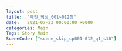 ```yaml
---
layout: post
title:  "메인_회상_001~012장"
date:   2021-07-23 00:00:00 +0000
categories: Main
Tags: Story Main
SceneCode: ["scene_skip_cp001-012_q1_s10"]
---
```

